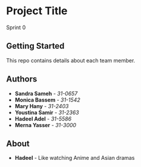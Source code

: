 # Project Title

Sprint 0

## Getting Started

This repo contains details about each team member.

## Authors

* **Sandra Sameh** - *31-0657* 
* **Monica Bassem** - *31-1542* 
* **Mary Hany** - *31-2403* 
* **Youstina Samir** - *31-2363* 
* **Hadeel Adel** - *31-5586* 
* **Merna Yasser** - *31-3000* 



## About
* **Hadeel** - Like watching Anime and Asian dramas
